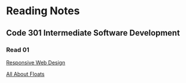 # Reading Notes

## Code 301 Intermediate Software Development

### Read 01

[Responsive Web Design](./RWD.md)

[All About Floats](./floats.md)




  




